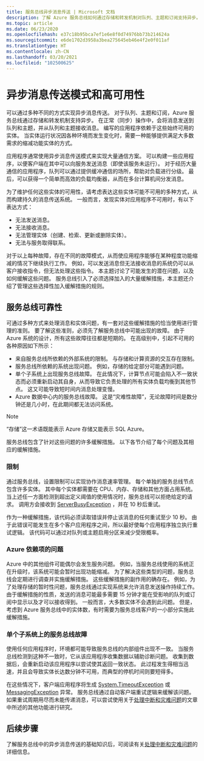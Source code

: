 ```yaml
---
title: 服务总线异步消息传送 | Microsoft 文档
description: 了解 Azure 服务总线如何通过存储和转发机制对队列、主题和订阅支持异步。
ms.topic: article
ms.date: 06/23/2020
ms.openlocfilehash: e37c18b95bca7ef1e6e8f0d74976bb73b214624a
ms.sourcegitcommit: e6de1702d3958a3bea275645eb46e4f2e0f011af
ms.translationtype: HT
ms.contentlocale: zh-CN
ms.lasthandoff: 03/20/2021
ms.locfileid: "102500625"
---
```

# <a name="asynchronous-messaging-patterns-and-high-availability"></a>异步消息传送模式和高可用性

可以通过多种不同的方式实现异步消息传送。 对于队列、主题和订阅，Azure 服务总线通过存储和转发机制支持异步。 在正常（同步）操作中，会将消息发送到队列和主题，并从队列和主题接收消息。 编写的应用程序依赖于这些始终可用的实体。 当实体运行状况因各种环境而发生变化时，需要一种能够提供满足大多数需求的缩减功能实体的方式。

应用程序通常使用异步消息传送模式来实现大量通信方案。 可以构建一些应用程序，以便客户端在其中可以向服务发送消息（即使该服务未运行）。 对于经历大量通信的应用程序，队列可以通过提供缓冲通信的场所，帮助对负载进行分级。 最后，可以获得一个简单而高效的负载均衡器，从而在多台计算机间分发消息。

为了维护任何这些实体的可用性，请考虑表达这些实体可能不可用的多种方式，从而构建持久的消息传送系统。 一般而言，发现实体对应用程序不可用时，有以下表达方式：

* 无法发送消息。
* 无法接收消息。
* 无法管理实体（创建、检索、更新或删除实体）。
* 无法与服务取得联系。

对于以上每种故障，存在不同的故障模式，从而使应用程序能够在某种程度功能缩减的情况下继续执行工作。 例如，可以发送消息但无法接收消息的系统仍可以从客户接收指令，但无法处理这些指令。 本主题讨论了可能发生的潜在问题，以及如何缓解这些问题。 服务总线引入了必须选择加入的大量缓解措施，本主题还介绍了管理这些选择性加入缓解措施的规则。

## <a name="reliability-in-service-bus"></a>服务总线可靠性
可通过多种方式来处理消息和实体问题，有一套对这些缓解措施的恰当使用进行管理的准则。 要了解这些准则，必须先了解服务总线中可能出现的故障。 由于 Azure 系统的设计，所有这些故障往往都是短期的。 在高级别中，引起不可用的各种原因如下所示：

* 来自服务总线所依赖的外部系统的限制。 与存储和计算资源的交互存在限制。
* 服务总线所依赖的系统出现问题。 例如，存储的给定部分可能遇到问题。
* 单个子系统上出现服务总线故障。 在此情况下，计算节点可能会陷入不一致状态而必须重新启动其自身，从而导致它负责处理的所有实体负载均衡到其他节点。 这又可能导致短时间内消息处理变慢。
* Azure 数据中心内的服务总线故障。 这是“灾难性故障”，无论故障时间是数分钟还是几小时，在此期间都无法访问系统。

> [!NOTE]
> “存储”这一术语既能表示 Azure 存储又能表示 SQL Azure。
> 
> 

服务总线包含了针对这些问题的许多缓解措施。 以下各节介绍了每个问题及其相应的缓解措施。

### <a name="throttling"></a>限制
通过服务总线，设置限制可以实现协作消息速率管理。 每个单独的服务总线节点包含许多实体。 其中每个实体都需要在 CPU、内存、存储和其他方面占用系统。 当上述任一方面检测到超出定义阈值的使用情况时，服务总线可以拒绝给定的请求。 调用方会接收到 [ServerBusyException][ServerBusyException] ，并在 10 秒后重试。

作为一种缓解措施，该代码必须读取错误并停止该消息的任何重试至少 10 秒。 由于此错误可能发生在多个客户应用程序之间，所以最好使每个应用程序独立执行重试逻辑。 该代码可以通过对队列或主题启用分区来减少受限概率。

### <a name="issue-for-an-azure-dependency"></a>Azure 依赖项的问题
Azure 中的其他组件可能偶尔会发生服务问题。 例如，当服务总线使用的系统正在升级时，该系统可能会暂时出现功能缩减。 为了解决这些类型的问题，服务总线会定期进行调查并实施缓解措施。 这些缓解措施的副作用的确存在。 例如，为了处理存储的暂时性问题，服务总线通过实现系统来允许消息发送操作持续工作。 由于缓解措施的性质，发送的消息可能最多需要 15 分钟才能在受影响的队列或订阅中显示以及才可以接收得到。 一般而言，大多数实体不会遇到此问题。 但是，考虑到 Azure 服务总线中的实体数，有时需要为服务总线客户的一小部分实施此缓解措施。

### <a name="service-bus-failure-on-a-single-subsystem"></a>单个子系统上的服务总线故障
使用任何应用程序时，环境都可能导致服务总线的内部组件出现不一致。 当服务总线检测到这种不一致时，它从该应用程序收集数据以辅助诊断问题。 收集到数据后，会重新启动该应用程序以尝试使其返回一致状态。 此过程发生得相当迅速，并且会导致实体长达数分钟不可用，而典型的停机时间则要短得多。

在这些情况下，客户端应用程序将生成 [System.TimeoutException][System.TimeoutException] 或 [MessagingException][MessagingException] 异常。 服务总线通过自动客户端重试逻辑来缓解该问题。 如果重试周期用尽而未能传递消息，可以尝试使用关于[处理中断和灾难问题][handling outages and disasters]的文章中所述的其他功能进行研究。

## <a name="next-steps"></a>后续步骤
了解服务总线中的异步消息传送的基础知识后，可阅读有关[处理中断和灾难问题][handling outages and disasters]的详细信息。

[ServerBusyException]: /dotnet/api/microsoft.servicebus.messaging.serverbusyexception
[System.TimeoutException]: /dotnet/api/system.timeoutexception
[MessagingException]: /dotnet/api/microsoft.servicebus.messaging.messagingexception
[Best practices for insulating applications against Service Bus outages and disasters]: service-bus-outages-disasters.md
[Microsoft.ServiceBus.Messaging.MessagingFactory]: /dotnet/api/microsoft.servicebus.messaging.messagingfactory
[MessageReceiver]: /dotnet/api/microsoft.servicebus.messaging.messagereceiver
[QueueClient]: /dotnet/api/microsoft.servicebus.messaging.queueclient
[TopicClient]: /dotnet/api/microsoft.servicebus.messaging.topicclient
[Microsoft.ServiceBus.Messaging.PairedNamespaceOptions]: /dotnet/api/microsoft.servicebus.messaging.pairednamespaceoptions
[MessagingFactory]: /dotnet/api/microsoft.servicebus.messaging.messagingfactory
[SendAvailabilityPairedNamespaceOptions]: /dotnet/api/microsoft.servicebus.messaging.sendavailabilitypairednamespaceoptions
[NamespaceManager]: /dotnet/api/microsoft.servicebus.namespacemanager
[PairNamespaceAsync]: /dotnet/api/microsoft.servicebus.messaging.messagingfactory
[EnableSyphon]: /dotnet/api/microsoft.servicebus.messaging.sendavailabilitypairednamespaceoptions
[System.TimeSpan.Zero]: /dotnet/api/system.timespan.zero
[IsTransient]: /dotnet/api/microsoft.servicebus.messaging.messagingexception
[UnauthorizedAccessException]: /dotnet/api/system.unauthorizedaccessexception
[BacklogQueueCount]: /dotnet/api/microsoft.servicebus.messaging.sendavailabilitypairednamespaceoptions
[handling outages and disasters]: service-bus-outages-disasters.md